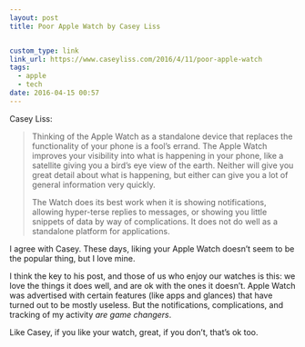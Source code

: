 ```yaml
---
layout: post
title: Poor Apple Watch by Casey Liss


custom_type: link
link_url: https://www.caseyliss.com/2016/4/11/poor-apple-watch
tags:
  - apple
  - tech
date: 2016-04-15 00:57
---
```

Casey Liss:

> Thinking of the Apple Watch as a standalone device that replaces the functionality of your phone is a fool’s errand. The Apple Watch improves your visibility into what is happening in your phone, like a satellite giving you a bird’s eye view of the earth. Neither will give you great detail about what is happening, but either can give you a lot of general information very quickly.
>
> The Watch does its best work when it is showing notifications, allowing hyper-terse replies to messages, or showing you little snippets of data by way of complications. It does not do well as a standalone platform for applications.

I agree with Casey. These days, liking your Apple Watch doesn’t seem to be the popular thing, but I love mine.

I think the key to his post, and those of us who enjoy our watches is this: we love the things it does well, and are ok with the ones it doesn’t. Apple Watch was advertised with certain features (like apps and glances) that have turned out to be mostly useless. But the notifications, complications, and tracking of my activity *are game changers*.

Like Casey, if you like your watch, great, if you don’t, that’s ok too.
